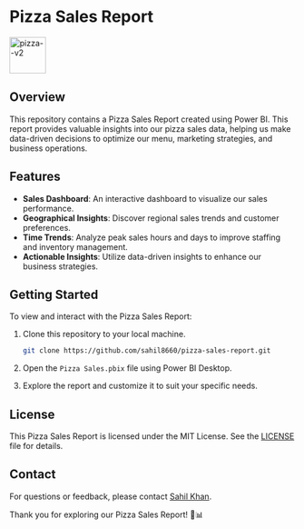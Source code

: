 # Pizza Sales Report

<img width="64" height="64" src="https://img.icons8.com/cotton/64/pizza--v2.png" alt="pizza--v2"/>

## Overview

This repository contains a Pizza Sales Report created using Power BI. This report provides valuable insights into our pizza sales data, helping us make data-driven decisions to optimize our menu, marketing strategies, and business operations.

## Features

- **Sales Dashboard**: An interactive dashboard to visualize our sales performance.
- **Geographical Insights**: Discover regional sales trends and customer preferences.
- **Time Trends**: Analyze peak sales hours and days to improve staffing and inventory management.
- **Actionable Insights**: Utilize data-driven insights to enhance our business strategies.

## Getting Started

To view and interact with the Pizza Sales Report:

1. Clone this repository to your local machine.
   ```bash
   git clone https://github.com/sahil8660/pizza-sales-report.git
   ```

2. Open the `Pizza Sales.pbix` file using Power BI Desktop.

3. Explore the report and customize it to suit your specific needs.


## License

This Pizza Sales Report is licensed under the MIT License. See the [LICENSE](LICENSE) file for details.

## Contact

For questions or feedback, please contact [Sahil Khan](mailto:webflowkhan@gmail.com).

Thank you for exploring our Pizza Sales Report! 🍕📊
